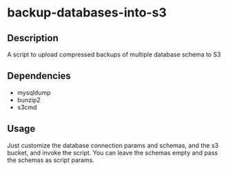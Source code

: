 backup-databases-into-s3
================================

Description
-------------------------

A script to upload compressed backups of multiple database schema to S3

Dependencies
-------------------------

  * mysqldump
  * bunzip2
  * s3cmd

Usage
-------------------------

Just customize the database connection params and schemas, and the s3 bucket, and invoke the script.
You can leave the schemas empty and pass the schemas as script params.
